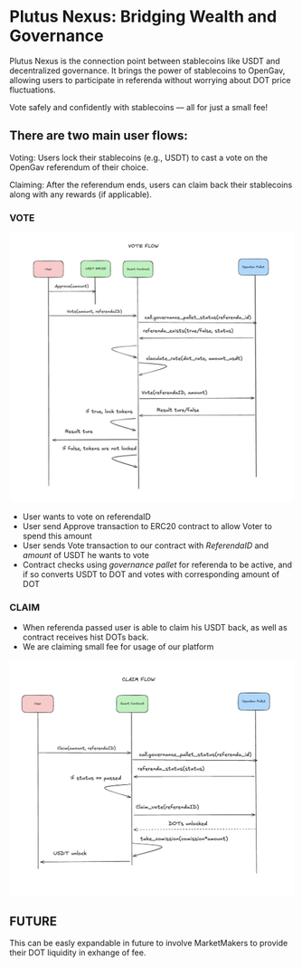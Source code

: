 # Plutus Nexus: Bridging Wealth and Governance

Plutus Nexus is the connection point between stablecoins like USDT and decentralized governance. It brings the power of stablecoins to OpenGav, allowing users to participate in referenda without worrying about DOT price fluctuations.

Vote safely and confidently with stablecoins — all for just a small fee!

## There are two main user flows:
Voting:
Users lock their stablecoins (e.g., USDT) to cast a vote on the OpenGav referendum of their choice.

Claiming:
After the referendum ends, users can claim back their stablecoins along with any rewards (if applicable).

### VOTE
![vote](/imgs/vote.png)

- User wants to vote on referendaID
- User send Approve transaction to ERC20 contract to allow Voter to spend this amount
- User sends Vote transaction to our contract with *ReferendaID* and *amount* of USDT he wants to vote
- Contract checks using *governance pallet* for referenda to be active, and if so converts USDT to DOT and votes with corresponding amount of DOT


### CLAIM

- When referenda passed user is able to claim his USDT back, as well as contract receives hist DOTs back.
- We are claiming small fee for usage of our platform

![vote](/imgs/claim.png)



## FUTURE
This can be easly expandable in future to involve MarketMakers to provide their DOT liquidity in exhange of fee.